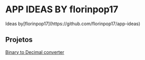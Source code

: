 <h1>APP IDEAS BY florinpop17</h1>

<p>Ideas by<a>[florinpop17](https://github.com/florinpop17/app-ideas)</a></p>

<h2>Projetos</h2>

[Binary to Decimal converter](https://murilomcabral.github.io/app-ideas-desafios/beginner/bin2Dec/index)
